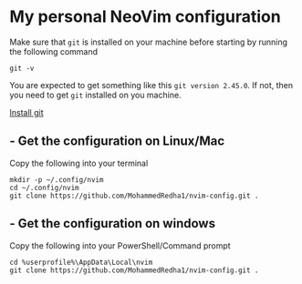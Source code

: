 # My personal NeoVim configuration
Make sure that `git` is installed on your machine before starting by running the following command

    git -v
You are expected to get something like this `git version 2.45.0`. If not, then you need to get `git` installed on you machine.

[Install git](https://git-scm.com/downloads)
## - Get the configuration on Linux/Mac
Copy the following into your terminal

    mkdir -p ~/.config/nvim
    cd ~/.config/nvim
    git clone https://github.com/MohammedRedha1/nvim-config.git .

## - Get the configuration on windows
Copy the following into your PowerShell/Command prompt

    cd %userprofile%\AppData\Local\nvim
    git clone https://github.com/MohammedRedha1/nvim-config.git .
